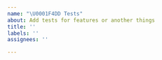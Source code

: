 ```yaml
---
name: "\U0001F4DD Tests"
about: Add tests for features or another things
title: ''
labels: ''
assignees: ''

---
```




